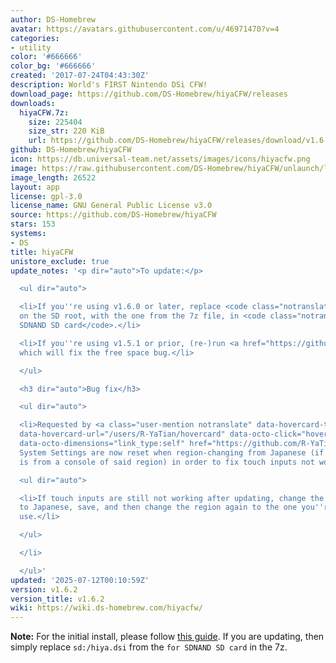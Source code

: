 ```yaml
---
author: DS-Homebrew
avatar: https://avatars.githubusercontent.com/u/46971470?v=4
categories:
- utility
color: '#666666'
color_bg: '#666666'
created: '2017-07-24T04:43:30Z'
description: World's FIRST Nintendo DSi CFW!
download_page: https://github.com/DS-Homebrew/hiyaCFW/releases
downloads:
  hiyaCFW.7z:
    size: 225404
    size_str: 220 KiB
    url: https://github.com/DS-Homebrew/hiyaCFW/releases/download/v1.6.2/hiyaCFW.7z
github: DS-Homebrew/hiyaCFW
icon: https://db.universal-team.net/assets/images/icons/hiyacfw.png
image: https://raw.githubusercontent.com/DS-Homebrew/hiyaCFW/unlaunch/logo/logo.png
image_length: 26522
layout: app
license: gpl-3.0
license_name: GNU General Public License v3.0
source: https://github.com/DS-Homebrew/hiyaCFW
stars: 153
systems:
- DS
title: hiyaCFW
unistore_exclude: true
update_notes: '<p dir="auto">To update:</p>

  <ul dir="auto">

  <li>If you''re using v1.6.0 or later, replace <code class="notranslate">hiya.dsi</code>
  on the SD root, with the one from the 7z file, in <code class="notranslate">for
  SDNAND SD card</code>.</li>

  <li>If you''re using v1.5.1 or prior, (re-)run <a href="https://github.com/R-YaTian/TWLMagician/releases">TWLMagician</a>,
  which will fix the free space bug.</li>

  </ul>

  <h3 dir="auto">Bug fix</h3>

  <ul dir="auto">

  <li>Requested by <a class="user-mention notranslate" data-hovercard-type="user"
  data-hovercard-url="/users/R-YaTian/hovercard" data-octo-click="hovercard-link-click"
  data-octo-dimensions="link_type:self" href="https://github.com/R-YaTian">@R-YaTian</a>:
  System Settings are now reset when region-changing from Japanese (if the NAND dump
  is from a console of said region) in order to fix touch inputs not working.

  <ul dir="auto">

  <li>If touch inputs are still not working after updating, change the region back
  to Japanese, save, and then change the region again to the one you''re wanting to
  use.</li>

  </ul>

  </li>

  </ul>'
updated: '2025-07-12T00:10:59Z'
version: v1.6.2
version_title: v1.6.2
wiki: https://wiki.ds-homebrew.com/hiyacfw/
---
```

**Note:** For the initial install, please follow [this guide](https://wiki.ds-homebrew.com/hiyacfw/installing). If you are updating, then simply replace `sd:/hiya.dsi` from the `for SDNAND SD card` in the 7z.